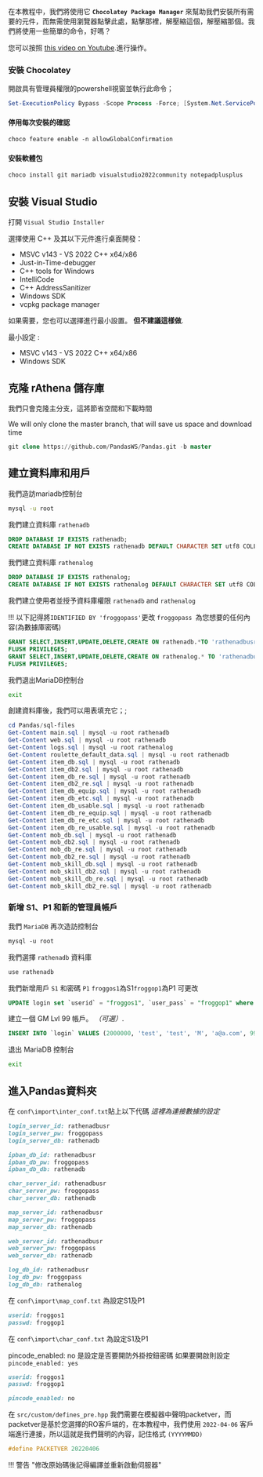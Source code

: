 
在本教程中，我們將使用它 **`Chocolatey Package Manager`** 來幫助我們安裝所有需要的元件，而無需使用瀏覽器點擊此處，點擊那裡，解壓縮這個，解壓縮那個。我們將使用一些簡單的命令，好嗎？

您可以按照 [this video on Youtube](https://youtu.be/BWjmgn07VgE).進行操作。

### 安裝 Chocolatey

開啟具有管理員權限的powershell視窗並執行此命令；

```powershell
Set-ExecutionPolicy Bypass -Scope Process -Force; [System.Net.ServicePointManager]::SecurityProtocol = [System.Net.ServicePointManager]::SecurityProtocol -bor 3072; iex ((New-Object System.Net.WebClient).DownloadString('https://community.chocolatey.org/install.ps1'))
```

#### 停用每次安裝的確認
```css
choco feature enable -n allowGlobalConfirmation
```

#### 安裝軟體包
```css
choco install git mariadb visualstudio2022community notepadplusplus
```


## 安裝 Visual Studio

打開 `Visual Studio Installer`

選擇使用 C++ 及其以下元件進行桌面開發：

- MSVC v143 - VS 2022 C++ x64/x86
- Just-in-Time-debugger
- C++ tools for Windows
- IntelliCode
- C++ AddressSanitizer
- Windows SDK
- vcpkg package manager

如果需要，您也可以選擇進行最小設置。 **但不建議這樣做**.

最小設定 :

- MSVC v143 - VS 2022 C++ x64/x86
- Windows SDK

## 克隆 rAthena 儲存庫

我們只會克隆主分支，這將節省空間和下載時間

We will only clone the master branch, that will save us space and download time

```sql
git clone https://github.com/PandasWS/Pandas.git -b master
```

## 建立資料庫和用戶

我們造訪mariadb控制台
```sh
mysql -u root
```

我們建立資料庫 `rathenadb`

```sql
DROP DATABASE IF EXISTS rathenadb;
CREATE DATABASE IF NOT EXISTS rathenadb DEFAULT CHARACTER SET utf8 COLLATE utf8_general_ci;
```
我們建立資料庫 `rathenalog`

```sql
DROP DATABASE IF EXISTS rathenalog;
CREATE DATABASE IF NOT EXISTS rathenalog DEFAULT CHARACTER SET utf8 COLLATE utf8_general_ci;
```

我們建立使用者並授予資料庫權限 `rathenadb` and `rathenalog`

!!! 以下記得將`IDENTIFIED BY 'froggopass'`更改 `froggopass `為您想要的任何內容(為數據庫密碼)


```sql
GRANT SELECT,INSERT,UPDATE,DELETE,CREATE ON rathenadb.*TO 'rathenadbusr'@'localhost' IDENTIFIED BY 'froggopass';
FLUSH PRIVILEGES;
GRANT SELECT,INSERT,UPDATE,DELETE,CREATE ON rathenalog.* TO 'rathenadbusr'@'localhost';
FLUSH PRIVILEGES;
```

我們退出MariaDB控制台
```cmd
exit
```

創建資料庫後，我們可以用表填充它；;

```powershell
cd Pandas/sql-files
Get-Content main.sql | mysql -u root rathenadb
Get-Content web.sql | mysql -u root rathenadb
Get-Content logs.sql | mysql -u root rathenalog
Get-Content roulette_default_data.sql | mysql -u root rathenadb
Get-Content item_db.sql | mysql -u root rathenadb
Get-Content item_db2.sql | mysql -u root rathenadb
Get-Content item_db_re.sql | mysql -u root rathenadb
Get-Content item_db2_re.sql | mysql -u root rathenadb
Get-Content item_db_equip.sql | mysql -u root rathenadb
Get-Content item_db_etc.sql | mysql -u root rathenadb
Get-Content item_db_usable.sql | mysql -u root rathenadb
Get-Content item_db_re_equip.sql | mysql -u root rathenadb
Get-Content item_db_re_etc.sql | mysql -u root rathenadb
Get-Content item_db_re_usable.sql | mysql -u root rathenadb
Get-Content mob_db.sql | mysql -u root rathenadb
Get-Content mob_db2.sql | mysql -u root rathenadb
Get-Content mob_db_re.sql | mysql -u root rathenadb
Get-Content mob_db2_re.sql | mysql -u root rathenadb
Get-Content mob_skill_db.sql | mysql -u root rathenadb
Get-Content mob_skill_db2.sql | mysql -u root rathenadb
Get-Content mob_skill_db_re.sql | mysql -u root rathenadb
Get-Content mob_skill_db2_re.sql | mysql -u root rathenadb
```

### 新增 S1、P1 和新的管理員帳戶

我們 `MariaDB` 再次造訪控制台
```css
mysql -u root
```

我們選擇 `rathenadb` 資料庫
```css
use rathenadb
```
我們新增用戶 `S1` 和密碼 `P1`   `froggos1`為S1`froggop1`為P1 可更改

```sql
UPDATE login set `userid` = "froggos1", `user_pass` = "froggop1" where `account_id` = 1;
```

建立一個 GM Lvl 99 帳戶。 *（可選）*.
```sql
INSERT INTO `login` VALUES (2000000, 'test', 'test', 'M', 'a@a.com', 99, 0, 0, 0, 0, NULL, '', NULL, 0, '', 0, 0, 0, NULL, 0);
```

退出 MariaDB 控制台
```cmd
exit
```
## 進入Pandas資料夾

在 `conf\import\inter_conf.txt`貼上以下代碼 *這裡為連接數據的設定*

```ruby
login_server_id: rathenadbusr
login_server_pw: froggopass
login_server_db: rathenadb

ipban_db_id: rathenadbusr
ipban_db_pw: froggopass
ipban_db_db: rathenadb

char_server_id: rathenadbusr
char_server_pw: froggopass
char_server_db: rathenadb

map_server_id: rathenadbusr
map_server_pw: froggopass
map_server_db: rathenadb

web_server_id: rathenadbusr
web_server_pw: froggopass
web_server_db: rathenadb

log_db_id: rathenadbusr
log_db_pw: froggopass
log_db_db: rathenalog
```


在 `conf\import\map_conf.txt` 為設定S1及P1

```ruby
userid: froggos1
passwd: froggop1
```

在 `conf\import\char_conf.txt` 為設定S1及P1

pincode_enabled: no  是設定是否要開防外掛按鈕密碼  如果要開啟則設定`pincode_enabled: yes`

```ruby
userid: froggos1
passwd: froggop1

pincode_enabled: no
```



在 `src/custom/defines_pre.hpp`
我們需要在模擬器中聲明packetver，而packetver是基於您選擇的RO客戶端的，在本教程中，我們使用 `2022-04-06` 客戶端進行連接，所以這就是我們聲明的內容，記住格式 `(YYYYMMDD)`

```cpp
#define PACKETVER 20220406
```

!!! 警告 "修改原始碼後記得編譯並重新啟動伺服器"
